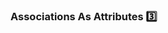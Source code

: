 ### Associations As Attributes :three:

<panel type="seamless" header="%%-----------------------------------------%%">
  <include src="./index.md#main" />
</panel>
